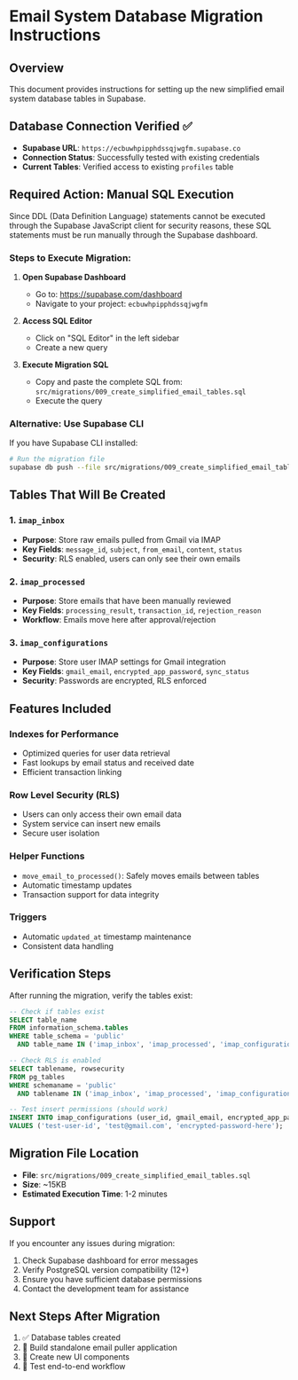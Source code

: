 # Email System Database Migration Instructions

## Overview
This document provides instructions for setting up the new simplified email system database tables in Supabase.

## Database Connection Verified ✅
- **Supabase URL**: `https://ecbuwhpipphdssqjwgfm.supabase.co`
- **Connection Status**: Successfully tested with existing credentials
- **Current Tables**: Verified access to existing `profiles` table

## Required Action: Manual SQL Execution

Since DDL (Data Definition Language) statements cannot be executed through the Supabase JavaScript client for security reasons, these SQL statements must be run manually through the Supabase dashboard.

### Steps to Execute Migration:

1. **Open Supabase Dashboard**
   - Go to: https://supabase.com/dashboard
   - Navigate to your project: `ecbuwhpipphdssqjwgfm`

2. **Access SQL Editor**
   - Click on "SQL Editor" in the left sidebar
   - Create a new query

3. **Execute Migration SQL**
   - Copy and paste the complete SQL from: `src/migrations/009_create_simplified_email_tables.sql`
   - Execute the query

### Alternative: Use Supabase CLI

If you have Supabase CLI installed:

```bash
# Run the migration file
supabase db push --file src/migrations/009_create_simplified_email_tables.sql
```

## Tables That Will Be Created

### 1. `imap_inbox`
- **Purpose**: Store raw emails pulled from Gmail via IMAP
- **Key Fields**: `message_id`, `subject`, `from_email`, `content`, `status`
- **Security**: RLS enabled, users can only see their own emails

### 2. `imap_processed` 
- **Purpose**: Store emails that have been manually reviewed
- **Key Fields**: `processing_result`, `transaction_id`, `rejection_reason`
- **Workflow**: Emails move here after approval/rejection

### 3. `imap_configurations`
- **Purpose**: Store user IMAP settings for Gmail integration
- **Key Fields**: `gmail_email`, `encrypted_app_password`, `sync_status`
- **Security**: Passwords are encrypted, RLS enforced

## Features Included

### Indexes for Performance
- Optimized queries for user data retrieval
- Fast lookups by email status and received date
- Efficient transaction linking

### Row Level Security (RLS)
- Users can only access their own email data
- System service can insert new emails
- Secure user isolation

### Helper Functions
- `move_email_to_processed()`: Safely moves emails between tables
- Automatic timestamp updates
- Transaction support for data integrity

### Triggers
- Automatic `updated_at` timestamp maintenance
- Consistent data handling

## Verification Steps

After running the migration, verify the tables exist:

```sql
-- Check if tables exist
SELECT table_name 
FROM information_schema.tables 
WHERE table_schema = 'public' 
  AND table_name IN ('imap_inbox', 'imap_processed', 'imap_configurations');

-- Check RLS is enabled
SELECT tablename, rowsecurity 
FROM pg_tables 
WHERE schemaname = 'public' 
  AND tablename IN ('imap_inbox', 'imap_processed', 'imap_configurations');

-- Test insert permissions (should work)
INSERT INTO imap_configurations (user_id, gmail_email, encrypted_app_password) 
VALUES ('test-user-id', 'test@gmail.com', 'encrypted-password-here');
```

## Migration File Location
- **File**: `src/migrations/009_create_simplified_email_tables.sql`
- **Size**: ~15KB
- **Estimated Execution Time**: 1-2 minutes

## Support
If you encounter any issues during migration:
1. Check Supabase dashboard for error messages
2. Verify PostgreSQL version compatibility (12+)
3. Ensure you have sufficient database permissions
4. Contact the development team for assistance

## Next Steps After Migration
1. ✅ Database tables created
2. 🔄 Build standalone email puller application
3. 🔄 Create new UI components
4. 🔄 Test end-to-end workflow